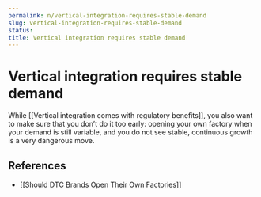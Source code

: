 ```yaml
---
permalink: n/vertical-integration-requires-stable-demand
slug: vertical-integration-requires-stable-demand
status: 
title: Vertical integration requires stable demand
---
```

# Vertical integration requires stable demand

While [[Vertical integration comes with regulatory benefits]], you also want to make sure that you don’t do it too early: opening your own factory when your demand is still variable, and you do not see stable, continuous growth is a very dangerous move.

## References

- [[Should DTC Brands Open Their Own Factories]]
